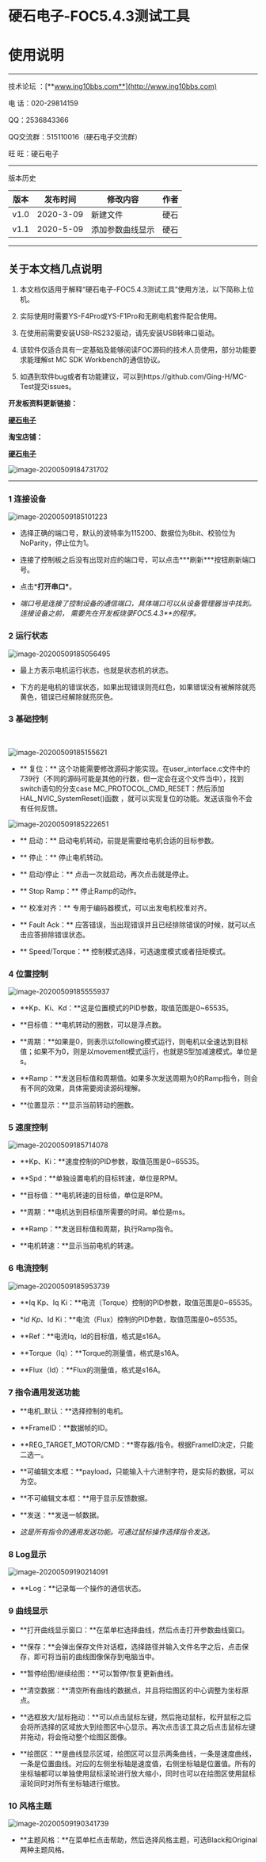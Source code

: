 # 硬石电子-FOC5.4.3测试工具

# 使用说明

***

技术论坛 ：[**www.ing10bbs.com**](http://www.ing10bbs.com)

电   话：020-29814159

QQ：2536843366

QQ交流群：515110016（硬石电子交流群）

旺   旺：硬石电子

***

 

版本历史

| 版本 | 发布时间  | 修改内容         | 作者 |
| ---- | --------- | ---------------- | ---- |
| v1.0 | 2020-3-09 | 新建文件         | 硬石 |
| v1.1 | 2020-5-09 | 添加参数曲线显示 | 硬石 |



***

## 关于本文档几点说明

1.  本文档仅适用于解释“硬石电子-FOC5.4.3测试工具”使用方法，以下简称上位机。

2.  实际使用时需要YS-F4Pro或YS-F1Pro和无刷电机套件配合使用。

3.  在使用前需要安装USB-RS232驱动，请先安装USB转串口驱动。

4.  该软件仅适合具有一定基础及能够阅读FOC源码的技术人员使用，部分功能要求能理解st MC SDK Workbench的通信协议。

5.  如遇到软件bug或者有功能建议，可以到https://github.com/Ging-H/MC-Test提交issues。

**开发板资料更新链接：**

[**硬石电子**](http://www.ing10bbs.com)

**淘宝店铺：**

[**硬石电子**](https://shop149744403.taobao.com/) 

![image-20200509184731702](使用说明.assets/image-20200509184731702.png)

****

###  1 连接设备

![image-20200509185101223](使用说明.assets/image-20200509185101223.png)

* 选择正确的端口号，默认的波特率为115200、数据位为8bit、校验位为NoParity，停止位为1。

* 连接了控制板之后没有出现对应的端口号，可以点击***刷新\***按钮刷新端口号。

* 点击***打开串口\***。

* *端口号是连接了控制设备的通信端口，具体端口可以从设备管理器当中找到。连接设备之前，* *需要先在开发板烧录FOC5.4.3**的程序。*

### 2 运行状态

![image-20200509185056495](使用说明.assets/image-20200509185056495.png)

* 最上方表示电机运行状态，也就是状态机的状态。

* 下方的是电机的错误状态，如果出现错误则亮红色，如果错误没有被解除就亮黄色，错误已经解除就亮灰色。

### 3 基础控制

​                               

![image-20200509185155621](使用说明.assets/image-20200509185155621.png)

* ** 复位：** 这个功能需要修改源码才能实现。在user_interface.c文件中的739行（不同的源码可能是其他的行数，但一定会在这个文件当中），找到switch语句的分支case MC_PROTOCOL_CMD_RESET：然后添加HAL_NVIC_SystemReset()函数 ，就可以实现复位的功能。发送该指令不会有任何反馈。

![image-20200509185222651](使用说明.assets/image-20200509185222651.png)

* ** 启动：** 启动电机转动，前提是需要给电机合适的目标参数。

* ** 停止：** 停止电机转动。

* ** 启动/停止：** 点击一次就启动，再次点击就是停止。

* ** Stop Ramp：** 停止Ramp的动作。

* ** 校准对齐：** 专用于编码器模式，可以出发电机校准对齐。

* ** Fault Ack：** 应答错误，当出现错误并且已经排除错误的时候，就可以点击应答排除错误状态。

* ** Speed/Torque：** 控制模式选择，可选速度模式或者扭矩模式。

### 4 位置控制

![image-20200509185555937](使用说明.assets/image-20200509185555937.png)

*  **Kp、Ki、Kd：**这是位置模式的PID参数，取值范围是0~65535。

* **目标值：**电机转动的圈数，可以是浮点数。

* **周期：**如果是0，则表示以following模式运行，则电机以全速达到目标值；如果不为0，则是以movement模式运行，也就是S型加减速模式。单位是s。

* **Ramp：**发送目标值和周期值。如果多次发送周期为0的Ramp指令，则会有不同的效果，具体需要阅读源码理解。

*  **位置显示：**显示当前转动的圈数。

### 5 速度控制

![image-20200509185714078](使用说明.assets/image-20200509185714078.png)

* **Kp、Ki：**速度控制的PID参数，取值范围是0~65535。

*  **Spd：**单独设置电机的目标转速，单位是RPM。

*  **目标值：**电机转速的目标值，单位是RPM。

*  **周期：**电机达到目标值所需要的时间。单位是ms。

*  **Ramp：**发送目标值和周期，执行Ramp指令。

*  **电机转速：**显示当前电机的转速。

### 6 电流控制

![image-20200509185953739](使用说明.assets/image-20200509185953739.png)

* **Iq Kp、Iq Ki：**电流（Torque）控制的PID参数，取值范围是0~65535。

* **Id Kp*、Id Ki：**电流（Flux）控制的PID参数，取值范围是0~65535。

* **Ref：**电流Iq，Id的目标值，格式是s16A。

* **Torque（Iq）：**Torque的测量值，格式是s16A。

* **Flux（Id）：**Flux的测量值，格式是s16A。

### 7 指令通用发送功能



* **电机_默认：**选择控制的电机。

* **FrameID：**数据帧的ID。

* **REG_TARGET_MOTOR/CMD：**寄存器/指令。根据FrameID决定，只能二选一。

* **可编辑文本框：**payload，只能输入十六进制字符，是实际的数据，可以为空。

* **不可编辑文本框：**用于显示反馈数据。

* **发送：**发送一帧数据。

* *这是所有指令的通用发送功能。可通过鼠标操作选择指令发送。*

### 8 Log显示

![image-20200509190214091](使用说明.assets/image-20200509190214091.png)

*  **Log：**记录每一个操作的通信状态。

### 9 曲线显示

* **打开曲线显示窗口：**在菜单栏选择曲线，然后点击打开参数曲线窗口。

* **保存：**会弹出保存文件对话框，选择路径并输入文件名字之后，点击保存，即可将当前的曲线图像保存到电脑当中。

* **暂停绘图/继续绘图：**可以暂停/恢复更新曲线。

* **清空数据：**清空所有曲线的数据点，并且将绘图区的中心调整为坐标原点。

* **选框放大/鼠标拖动：**可以点击鼠标左键，然后拖动鼠标，松开鼠标之后会将所选择的区域放大到绘图区中心显示。再次点击该工具之后点击鼠标左键并拖动，将会拖动整个绘图区图像。

* **绘图区：**是曲线显示区域，绘图区可以显示两条曲线，一条是速度曲线，一条是位置曲线。对应的左侧坐标轴是速度值，右侧坐标轴是位置值。所有的坐标轴都可以单独使用鼠标滚轮进行放大缩小，同时也可以在绘图区使用鼠标滚轮同时对所有坐标轴进行缩放。

### 10 风格主题

![image-20200509190341739](使用说明.assets/image-20200509190341739.png)

* **主题风格：**在菜单栏点击帮助，然后选择风格主题，可选Black和Original两种主题风格。
